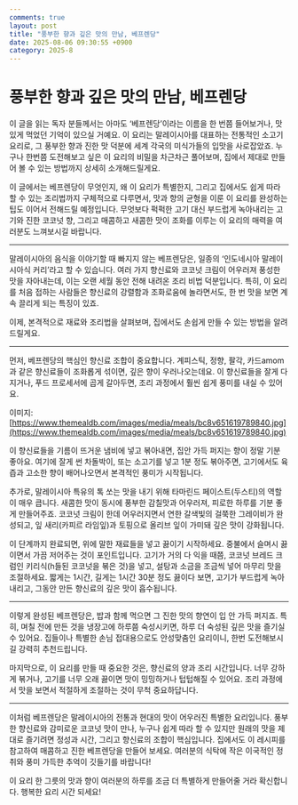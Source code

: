```yaml
---
comments: true
layout: post
title: "풍부한 향과 깊은 맛의 만남, 베프렌당"
date: 2025-08-06 09:30:55 +0900
category: 2025-8
---
```


# 풍부한 향과 깊은 맛의 만남, 베프렌당

이 글을 읽는 독자 분들께서는 아마도 ‘베프렌당’이라는 이름을 한 번쯤 들어보거나, 맛있게 먹었던 기억이 있으실 거예요. 이 요리는 말레이시아를 대표하는 전통적인 소고기 요리로, 그 풍부한 향과 진한 맛 덕분에 세계 각국의 미식가들의 입맛을 사로잡았죠. 누구나 한번쯤 도전해보고 싶은 이 요리의 비밀을 차근차근 풀어보며, 집에서 제대로 만들어 볼 수 있는 방법까지 상세히 소개해드릴게요.

이 글에서는 베프렌당이 무엇인지, 왜 이 요리가 특별한지, 그리고 집에서도 쉽게 따라 할 수 있는 조리법까지 구체적으로 다루면서, 맛과 향의 균형을 이룬 이 요리를 완성하는 팁도 이어서 전해드릴 예정입니다. 무엇보다 퍽퍽한 고기 대신 부드럽게 녹아내리는 고기와 진한 코코넛 향, 그리고 매콤하고 새콤한 맛이 조화를 이루는 이 요리의 매력을 여러분도 느껴보시길 바랍니다.

---

말레이시아의 음식을 이야기할 때 빠지지 않는 베프렌당은, 일종의 ‘인도네시아 말레이시아식 커리’라고 할 수 있습니다. 여러 가지 향신료와 코코넛 크림이 어우러져 풍성한 맛을 자아내는데, 이는 오랜 세월 동안 전해 내려온 조리 비법 덕분입니다. 특히, 이 요리를 처음 접하는 사람들은 향신료의 강렬함과 조화로움에 놀라면서도, 한 번 맛을 보면 계속 끌리게 되는 특징이 있죠. 

이제, 본격적으로 재료와 조리법을 살펴보며, 집에서도 손쉽게 만들 수 있는 방법을 알려드릴게요.

---

먼저, 베프렌당의 핵심인 향신료 조합이 중요합니다. 계피스틱, 정향, 팔각, 카드amom과 같은 향신료들이 조화롭게 섞이면, 깊은 향이 우러나오는데요. 이 향신료들을 잘게 다지거나, 푸드 프로세서에 곱게 갈아두면, 조리 과정에서 훨씬 쉽게 풍미를 내실 수 있어요. 

이미지: [https://www.themealdb.com/images/media/meals/bc8v651619789840.jpg](https://www.themealdb.com/images/media/meals/bc8v651619789840.jpg)

이 향신료들을 기름이 뜨거운 냄비에 넣고 볶아내면, 집안 가득 퍼지는 향이 정말 기분 좋아요. 여기에 잘게 썬 차돌박이, 또는 소고기를 넣고 1분 정도 볶아주면, 고기에서도 육즙과 고소한 향이 배어나오면서 본격적인 풍미가 시작됩니다.

추가로, 말레이시아 특유의 톡 쏘는 맛을 내기 위해 타마린드 페이스트(두스티)의 역할이 매우 큽니다. 새콤한 맛이 동시에 풍부한 감칠맛과 어우러져, 피로한 하루를 기분 좋게 만들어주죠. 코코넛 크림이 한데 어우러지면서 연한 갈색빛의 걸쭉한 그레이비가 완성되고, 잎 새리(카피르 라임잎)과 토핑으로 올리브 잎이 가미돼 깊은 맛이 강화됩니다.

이 단계까지 완료되면, 위에 말한 재료들을 넣고 끓이기 시작하세요. 중불에서 슬며시 끓이면서 가끔 저어주는 것이 포인트입니다. 고기가 거의 다 익을 때쯤, 코코넛 브레드 크럼인 키리식(h들된 코코넛을 볶은 것)을 넣고, 설탕과 소금을 조금씩 넣어 마무리 맛을 조절하세요. 짧게는 1시간, 길게는 1시간 30분 정도 끓이다 보면, 고기가 부드럽게 녹아내리고, 그동안 만든 향신료의 깊은 맛이 흡수됩니다.

---

이렇게 완성된 베프렌당은, 밥과 함께 먹으면 그 진한 맛의 향연이 입 안 가득 퍼지죠. 특히, 며칠 전에 만든 것을 냉장고에 하루쯤 숙성시키면, 하루 더 숙성된 깊은 맛을 즐기실 수 있어요. 집들이나 특별한 손님 접대용으로도 안성맞춤인 요리이니, 한번 도전해보시길 강력히 추천드립니다.

마지막으로, 이 요리를 만들 때 중요한 것은, 향신료의 양과 조리 시간입니다. 너무 강하게 볶거나, 고기를 너무 오래 끓이면 맛이 밍밍하거나 텁텁해질 수 있어요. 조리 과정에서 맛을 보면서 적절하게 조절하는 것이 무척 중요하답니다.

---

이처럼 베프렌당은 말레이시아의 전통과 현대의 맛이 어우러진 특별한 요리입니다. 풍부한 향신료와 감미로운 코코넛 맛이 만나, 누구나 쉽게 따라 할 수 있지만 원래의 맛을 제대로 즐기려면 정성과 시간, 그리고 향신료의 조합이 핵심입니다. 집에서도 이 레시피를 참고하여 매콤하고 진한 베프렌당을 만들어 보세요. 여러분의 식탁에 작은 이국적인 정취와 풍미 가득한 추억이 깃들기를 바랍니다!

이 요리 한 그릇의 맛과 향이 여러분의 하루를 조금 더 특별하게 만들어줄 거라 확신합니다. 행복한 요리 시간 되세요!